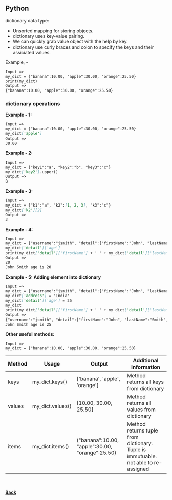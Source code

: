 ## Python
dictionary data type:

- Unsorted mapping for storing objects.
- dictionary uses key-value pairing.
- We can quickly grab value object with the help by key.
- dictionary use curly braces and colon to specify the keys and their assiciated values.

Example, - 

```markdown
Input =>
my_dict = {"banana":10.00, "apple":30.00, "orange":25.50}
print(my_dict)
Output =>
{"banana":10.00, "apple":30.00, "orange":25.50}
```

### dictionary operations

**Example - 1:**
```markdown
Input =>
my_dict = {"banana":10.00, "apple":30.00, "orange":25.50}
my_dict['apple']
Output =>
30.00
```

**Example - 2:**
```markdown
Input =>
my_dict = {"key1":"a", "key2":"b", "key3":"c"}
my_dict['key2'].upper()
Output =>
B
```

**Example - 3:**
```markdown
Input =>
my_dict = {"k1":"a", "k2":[1, 2, 3], "k3":"c"}
my_dict['k2'][2]
Output =>
3
```

**Example - 4:**
```markdown
Input =>
my_dict = {"username":"jsmith", "detail":{"firstName":"John", "lastName":"Smith", "age":20}}
my_dict['detail']['age']
print(my_dict['detail']['firstName'] + ' ' + my_dict['detail']['lastName'] + ' age is ' + my_dict['detail']['age'])
Output =>
20
John Smith age is 20
```

**Example - 5: Adding element into dictionary**
```markdown
Input =>
my_dict = {"username":"jsmith", "detail":{"firstName":"John", "lastName":"Smith", "age":20}}
my_dict['address'] = 'India'
my_dict['detail']['age'] = 25
my_dict
print(my_dict['detail']['firstName'] + ' ' + my_dict['detail']['lastName'] + ' age is ' + my_dict['detail']['age'])
Output =>
{"username":"jsmith", "detail":{"firstName":"John", "lastName":"Smith", "age":20}, "address": "India"}
John Smith age is 25
```

**Other useful methods:**
```markdown
Input =>
my_dict = {"banana":10.00, "apple":30.00, "orange":25.50}
```

| Method | Usage | Output | Additional Information |
| --- | --- | --- | --- |
| keys | my_dict.keys() | ['banana', 'apple', 'orange'] | Method returns all keys from dictionary |
| values | my_dict.values() | [10.00, 30.00, 25.50] | Method returns all values from dictionary |
| items | my_dict.items() | ("banana":10.00, "apple":30.00, "orange":25.50) | Method returns tuple from dictionary. Tuple is immutuable. not able to re-assigned |

<br/><br/>
[<i class="fa fa-arrow-left"></i> **Back**](../)
